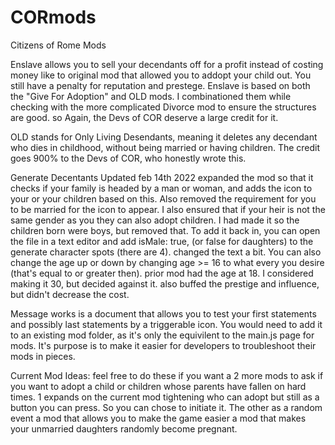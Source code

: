 # CORmods
Citizens of Rome Mods

Enslave 
allows you to sell your decendants off for a profit instead of costing money like to original mod that allowed you to addopt your child out. You still have a penalty for reputation and prestege.
Enslave is based on both the "Give For Adoption" and OLD mods. I combinationed them while checking with the more complicated Divorce mod to ensure the structures are good. so Again, the Devs of COR deserve a large credit for it.


OLD
stands for Only Living Desendants, meaning it deletes any decendant who dies in childhood, without being married or having children. The credit goes 900% to the Devs of COR, who honestly wrote this.

Generate Decentants
Updated feb 14th 2022
expanded the mod so that it checks if your family is headed by a man or woman, and adds the icon to your or your children based on this. Also removed the requirement for you to be married for the icon to appear. I also ensured that if your heir is not the same gender as you they can also adopt children. I had made it so the children born were boys, but removed that. To add it back in, you can open the file in a text editor and add isMale: true, (or false for daughters) to the generate character spots (there are 4). changed the text a bit. You can also change the age up or down by changing age >= 16 to what every you desire (that's equal to or greater then). prior mod had the age at 18. I considered making it 30, but decided against it. also buffed the prestige and influence, but didn't decrease the cost.


Message works is a document that allows you to test your first statements and possibly last statements by a triggerable icon. You would need to add it to an existing mod folder, as it's only the equivilent to the main.js page for mods. It's purpose is to make it easier for developers to troubleshoot their mods in pieces.


Current Mod Ideas:
feel free to do these if you want
a 2 more mods to ask if you want to adopt a child or children whose parents have fallen on hard times. 1 expands on the current mod tightening who can adopt but still as a button you can press. So you can chose to initiate it. The other as a random event
a mod that allows you to make the game easier
a mod that makes your unmarried daughters randomly become pregnant.
